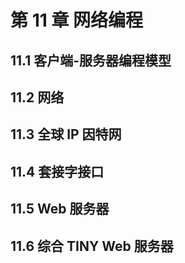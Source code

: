 # 第 11 章 网络编程

## 11.1 客户端-服务器编程模型

## 11.2 网络

## 11.3 全球 IP 因特网

## 11.4 套接字接口

## 11.5 Web 服务器

## 11.6 综合 TINY Web 服务器
